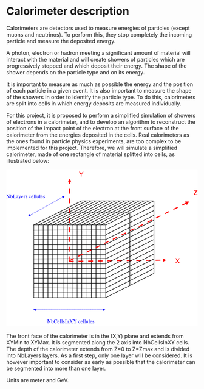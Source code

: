 # Calorimeter description

Calorimeters are detectors used to measure energies of particles (except muons and neutrinos). To perform this, they stop completely the incoming particle and measure the deposited energy.

A photon, electron or hadron meeting a significant amount of material will interact with the material and will create showers of particles which are progressively stopped and which deposit their energy. The shape of the shower depends on the particle type and on its energy.

It is important to measure as much as possible the energy and the position of each particle in a given event. It is also important to measure the shape of the showers in order to identify the particle type. To do this, calorimeters are split into cells in which energy deposits are measured individually.

For this project, it is proposed to perform a simplified simulation of showers of electrons in a calorimeter, and to develop an algorithm to reconstruct the position of the impact point of the electron at the front surface of the calorimeter from the energies deposited in the cells. Real calorimeters as the ones found in particle physics experiments, are too complex to be implemented for this project. Therefore, we will simulate a simplified calorimeter, made of one rectangle of material splitted into cells, as illustrated below:

![NPAC_calo.png](./images/NPAC_calo.png "Simplified description of a calorimeter")

 The front face of the calorimeter is in the (X,Y) plane and extends from XYMin to XYMax. It is segmented along the 2 axis into NbCellsInXY cells. The depth of the calorimeter extends from Z=0 to Z=Zmax and is divided into NbLayers layers. As a first step, only one layer will be considered. It is however important to consider as early as possible that the calorimeter can be segmented into more than one layer.

Units are meter and GeV.
